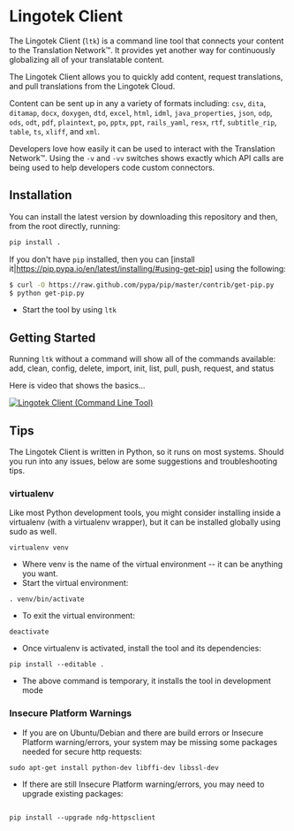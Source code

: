 # Lingotek Client #

The Lingotek Client (`ltk`) is a command line tool that connects your content to the Translation Network™.  It provides yet another way for continuously globalizing all of your translatable content.

The Lingotek Client allows you to quickly add content, request translations, and pull translations from the Lingotek Cloud.  

Content can be sent up in any a variety of formats including: `csv`, `dita`, `ditamap`, `docx`, `doxygen`, `dtd`, `excel`, `html`, `idml`, `java_properties`, `json`, `odp`, `ods`, `odt`, `pdf`, `plaintext`, `po`, `pptx`, `ppt`, `rails_yaml`, `resx`, `rtf`, `subtitle_rip`, `table`, `ts`, `xliff`, and `xml`.

Developers love how easily it can be used to interact with the Translation Network™.  Using the `-v` and `-vv` switches shows exactly which API calls are being used to help developers code custom connectors.

## Installation ##

You can install the latest version by downloading this repository and then, from the root directly, running:

```bash
pip install .
```

If you don't have `pip` installed, then you can [install it|https://pip.pypa.io/en/latest/installing/#using-get-pip] using the following:

```bash
$ curl -O https://raw.github.com/pypa/pip/master/contrib/get-pip.py
$ python get-pip.py
```

* Start the tool by using `ltk`


## Getting Started ##

Running `ltk` without a command will show all of the commands available: add, clean, config, delete, import, init, list, pull, push, request, and status

Here is video that shows the basics...

[![Lingotek Client (Command Line Tool)](http://img.youtube.com/vi/CbsvVar2rFs/0.jpg)](http://www.youtube.com/watch?v=CbsvVar2rFs)

## Tips ##
The Lingotek Client is written in Python, so it runs on most systems. Should you run into any issues, below are some suggestions and troubleshooting tips.

### virtualenv ###
Like most Python development tools, you might consider installing inside a virtualenv (with a virtualenv wrapper), but it can be installed globally using sudo as well.


```
virtualenv venv
```
* Where venv is the name of the virtual environment -- it can be anything you want. 
* Start the virtual environment:

```
. venv/bin/activate
```
* To exit the virtual environment:

```
deactivate
```

* Once virtualenv is activated, install the tool and its dependencies:
```
pip install --editable .
```

* The above command is temporary, it installs the tool in development mode

### Insecure Platform Warnings ###

* If you are on Ubuntu/Debian and there are build errors or Insecure Platform warning/errors, your system may be missing some packages needed for secure http requests:

```
sudo apt-get install python-dev libffi-dev libssl-dev
```
* If there are still Insecure Platform warning/errors, you may need to upgrade existing packages:

```

pip install --upgrade ndg-httpsclient 
```
